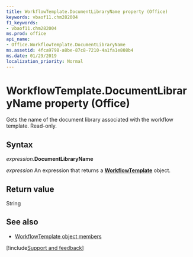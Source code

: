 ```yaml
---
title: WorkflowTemplate.DocumentLibraryName property (Office)
keywords: vbaof11.chm282004
f1_keywords:
- vbaof11.chm282004
ms.prod: office
api_name:
- Office.WorkflowTemplate.DocumentLibraryName
ms.assetid: 4fca9798-a8be-87c8-7210-4a1fa1e808b4
ms.date: 01/29/2019
localization_priority: Normal
---
```



# WorkflowTemplate.DocumentLibraryName property (Office)

Gets the name of the document library associated with the workflow template. Read-only.


## Syntax

_expression_.**DocumentLibraryName**

_expression_ An expression that returns a **[WorkflowTemplate](Office.WorkflowTemplate.md)** object.


## Return value

String


## See also

- [WorkflowTemplate object members](overview/Library-Reference/workflowtemplate-members-office.md)



[!include[Support and feedback](~/includes/feedback-boilerplate.md)]